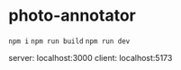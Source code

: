 # photo-annotator

```npm i```
```npm run build```
```npm run dev```

server: localhost:3000
client: localhost:5173








